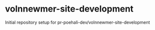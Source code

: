 # volnnewmer-site-development

Initial repository setup for pr-poehali-dev/volnnewmer-site-development